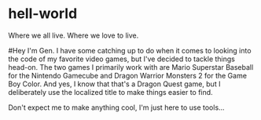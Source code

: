 # hell-world
Where we all live. Where we love to live.

#Hey
I'm Gen. I have some catching up to do when it comes to looking into the code of my favorite video games, but I've decided to tackle things head-on.
The two games I primarily work with are Mario Superstar Baseball for the Nintendo Gamecube and Dragon Warrior Monsters 2 for the Game Boy Color. And yes, I know that that's a Dragon Quest game, but I deliberately use the localized title to make things easier to find.

Don't expect me to make anything cool, I'm just here to use tools...
